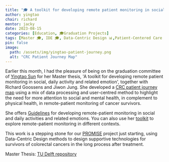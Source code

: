 ```yaml
---
title: "🎓 A toolkit for developing remote patient monitoring in social, daily activity and related emotion"
author: yingtao
chair: richard
mentor: jacky
date: 2023-08-15
categories: [Education, 🎓Graduation Projects]
tags: [Master 🎓, IDE 🎓, Data-Centric Design 📊,Patient-Centered Care 🍎, Erasmus MC 💰]
pin: false
image:
  path: /assets/img/yingtao-patient-journey.png
  alt: "CRC Patient Journey Map"
---
```


Earlier this month, I had the pleasure of being on the graduation committee of [Yingtao Sun](https://www.linkedin.com/in/yingtao-sun/) for her Master thesis, 'A toolkit for developing remote patient monitoring in social, daily activity and related emotion', together with Richard Goossens and Jiwon Jung. She developed a [CRC patient journey map](/assets/pdf/yingtao-patient-journey.pdf) using a mix of data processing and user-centred method to highlight the need for more attention to social and mental health, in complement to physical health, in remote-patient monitoring of cancer survivors.

She offers [Guidelines](https://6b856975-1ffd-428a-b8b3-12ac9a7df85f.filesusr.com/ugd/77cb5a_72ee3ede9fb6485aa09deca13e813644.pdf) for developing remote-patient monitoring in social and daily activities and related emotions. You can also use her [toolkit](https://6b856975-1ffd-428a-b8b3-12ac9a7df85f.filesusr.com/ugd/77cb5a_ebb5fc0416974ffc852e119dd7b2ad44.pdf) to explore remote-patient monitoring in different contexts.

This work is a stepping stone for our [PROMISE](https://www.erasmusmc-rdo.nl/project/patient-in-the-lead-in-remote-oncological-care-the-prospective-multicentre-implementation-study-the-promise/) project just starting, using Data-Centric Design methods to design supportive technologies for survivors of colorectal cancers in the long process after treatment.

Master Thesis: [TU Delft repository](https://repository.tudelft.nl/islandora/object/uuid%3A20f83703-dd02-4cdd-9dbb-c9d678c67b99?collection=education)